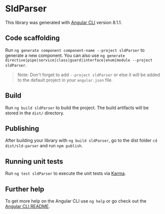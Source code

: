 # SldParser

This library was generated with [Angular CLI](https://github.com/angular/angular-cli) version 8.1.1.

## Code scaffolding

Run `ng generate component component-name --project sldParser` to generate a new component. You can also use `ng generate directive|pipe|service|class|guard|interface|enum|module --project sldParser`.
> Note: Don't forget to add `--project sldParser` or else it will be added to the default project in your `angular.json` file. 

## Build

Run `ng build sldParser` to build the project. The build artifacts will be stored in the `dist/` directory.

## Publishing

After building your library with `ng build sldParser`, go to the dist folder `cd dist/sld-parser` and run `npm publish`.

## Running unit tests

Run `ng test sldParser` to execute the unit tests via [Karma](https://karma-runner.github.io).

## Further help

To get more help on the Angular CLI use `ng help` or go check out the [Angular CLI README](https://github.com/angular/angular-cli/blob/master/README.md).
